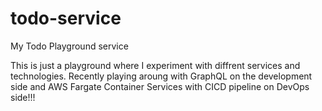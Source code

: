 # todo-service
My Todo Playground service

This is just a playground where I experiment with diffrent services and technologies.
Recently playing aroung with GraphQL on the development side and AWS Fargate Container Services with CICD pipeline on DevOps side!!!
